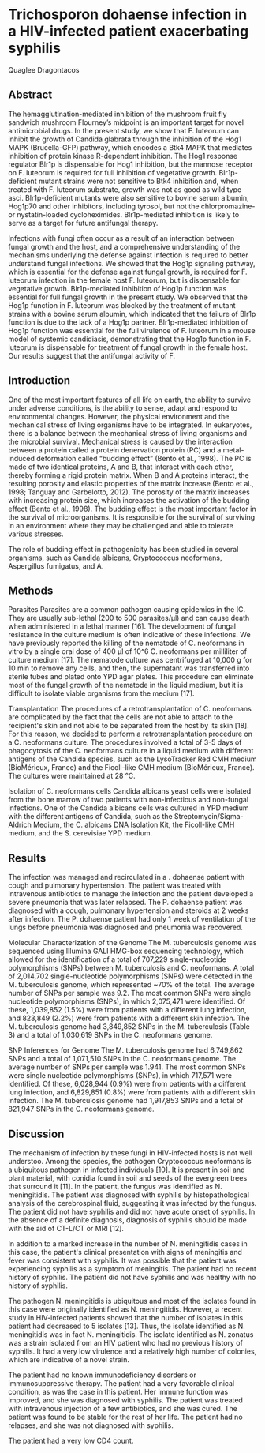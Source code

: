 # Trichosporon dohaense infection in a HIV-infected patient exacerbating syphilis
Quaglee Dragontacos


## Abstract
The hemagglutination-mediated inhibition of the mushroom fruit fly sandwich mushroom Flourney’s midpoint is an important target for novel antimicrobial drugs. In the present study, we show that F. luteorum can inhibit the growth of Candida glabrata through the inhibition of the Hog1 MAPK (Brucella-GFP) pathway, which encodes a Btk4 MAPK that mediates inhibition of protein kinase R-dependent inhibition. The Hog1 response regulator Blr1p is dispensable for Hog1 inhibition, but the mannose receptor on F. luteorum is required for full inhibition of vegetative growth. Blr1p-deficient mutant strains were not sensitive to Btk4 inhibition and, when treated with F. luteorum substrate, growth was not as good as wild type asci. Blr1p-deficient mutants were also sensitive to bovine serum albumin, Hog1p70 and other inhibitors, including tyrosol, but not the chlorpromazine- or nystatin-loaded cycloheximides. Blr1p-mediated inhibition is likely to serve as a target for future antifungal therapy.

Infections with fungi often occur as a result of an interaction between fungal growth and the host, and a comprehensive understanding of the mechanisms underlying the defense against infection is required to better understand fungal infections. We showed that the Hog1p signaling pathway, which is essential for the defense against fungal growth, is required for F. luteorum infection in the female host F. luteorum, but is dispensable for vegetative growth. Blr1p-mediated inhibition of Hog1p function was essential for full fungal growth in the present study. We observed that the Hog1p function in F. luteorum was blocked by the treatment of mutant strains with a bovine serum albumin, which indicated that the failure of Blr1p function is due to the lack of a Hog1p partner. Blr1p-mediated inhibition of Hog1p function was essential for the full virulence of F. luteorum in a mouse model of systemic candidiasis, demonstrating that the Hog1p function in F. luteorum is dispensable for treatment of fungal growth in the female host. Our results suggest that the antifungal activity of F.


## Introduction
One of the most important features of all life on earth, the ability to survive under adverse conditions, is the ability to sense, adapt and respond to environmental changes. However, the physical environment and the mechanical stress of living organisms have to be integrated. In eukaryotes, there is a balance between the mechanical stress of living organisms and the microbial survival. Mechanical stress is caused by the interaction between a protein called a protein denervation protein (PC) and a metal-induced deformation called “budding effect” (Bento et al., 1998). The PC is made of two identical proteins, A and B, that interact with each other, thereby forming a rigid protein matrix. When B and A proteins interact, the resulting porosity and elastic properties of the matrix increase (Bento et al., 1998; Tanguay and Garbelotto, 2012). The porosity of the matrix increases with increasing protein size, which increases the activation of the budding effect (Bento et al., 1998). The budding effect is the most important factor in the survival of microorganisms. It is responsible for the survival of surviving in an environment where they may be challenged and able to tolerate various stresses.

The role of budding effect in pathogenicity has been studied in several organisms, such as Candida albicans, Cryptococcus neoformans, Aspergillus fumigatus, and A.


## Methods

Parasites
Parasites are a common pathogen causing epidemics in the IC. They are usually sub-lethal (200 to 500 parasites/µl) and can cause death when administered in a lethal manner [16]. The development of fungal resistance in the culture medium is often indicative of these infections. We have previously reported the killing of the nematode of C. neoformans in vitro by a single oral dose of 400 µl of 10^6 C. neoformans per milliliter of culture medium [17]. The nematode culture was centrifuged at 10,000 g for 10 min to remove any cells, and then, the supernatant was transferred into sterile tubes and plated onto YPD agar plates. This procedure can eliminate most of the fungal growth of the nematode in the liquid medium, but it is difficult to isolate viable organisms from the medium [17].

Transplantation
The procedures of a retrotransplantation of C. neoformans are complicated by the fact that the cells are not able to attach to the recipient's skin and not able to be separated from the host by its skin [18]. For this reason, we decided to perform a retrotransplantation procedure on a C. neoformans culture. The procedures involved a total of 3-5 days of phagocytosis of the C. neoformans culture in a liquid medium with different antigens of the Candida species, such as the LysoTracker Red CMH medium (BioMérieux, France) and the Ficoll-like CMH medium (BioMérieux, France). The cultures were maintained at 28 °C.

Isolation of C. neoformans cells
Candida albicans yeast cells were isolated from the bone marrow of two patients with non-infectious and non-fungal infections. One of the Candida albicans cells was cultured in YPD medium with the different antigens of Candida, such as the Streptomycin/Sigma-Aldrich Medium, the C. albicans DNA Isolation Kit, the Ficoll-like CMH medium, and the S. cerevisiae YPD medium.


## Results
The infection was managed and recirculated in a . dohaense patient with cough and pulmonary hypertension. The patient was treated with intravenous antibiotics to manage the infection and the patient developed a severe pneumonia that was later relapsed. The P. dohaense patient was diagnosed with a cough, pulmonary hypertension and steroids at 2 weeks after infection. The P. dohaense patient had only 1 week of ventilation of the lungs before pneumonia was diagnosed and pneumonia was recovered.

Molecular Characterization of the Genome
The M. tuberculosis genome was sequenced using Illumina GALI HMG-box sequencing technology, which allowed for the identification of a total of 707,229 single-nucleotide polymorphisms (SNPs) between M. tuberculosis and C. neoformans. A total of 2,014,702 single-nucleotide polymorphisms (SNPs) were detected in the M. tuberculosis genome, which represented ~70% of the total. The average number of SNPs per sample was 9.2. The most common SNPs were single nucleotide polymorphisms (SNPs), in which 2,075,471 were identified. Of these, 1,039,852 (1.5%) were from patients with a different lung infection, and 823,849 (2.2%) were from patients with a different skin infection. The M. tuberculosis genome had 3,849,852 SNPs in the M. tuberculosis (Table 3) and a total of 1,030,619 SNPs in the C. neoformans genome.

SNP Inferences for Genome
The M. tuberculosis genome had 6,749,862 SNPs and a total of 1,071,510 SNPs in the C. neoformans genome. The average number of SNPs per sample was 1.941. The most common SNPs were single nucleotide polymorphisms (SNPs), in which 717,571 were identified. Of these, 6,028,944 (0.9%) were from patients with a different lung infection, and 6,829,851 (0.8%) were from patients with a different skin infection. The M. tuberculosis genome had 1,917,853 SNPs and a total of 821,947 SNPs in the C. neoformans genome.


## Discussion

The mechanism of infection by these fungi in HIV-infected hosts is not well understoo. Among the species, the pathogen Cryptococcus neoformans is a ubiquitous pathogen in infected individuals [10]. It is present in soil and plant material, with conidia found in soil and seeds of the evergreen trees that surround it [11]. In the patient, the fungus was identified as N. meningitidis. The patient was diagnosed with syphilis by histopathological analysis of the cerebrospinal fluid, suggesting it was infected by the fungus. The patient did not have syphilis and did not have acute onset of syphilis. In the absence of a definite diagnosis, diagnosis of syphilis should be made with the aid of CT-L/CT or MRI [12].

In addition to a marked increase in the number of N. meningitidis cases in this case, the patient's clinical presentation with signs of meningitis and fever was consistent with syphilis. It was possible that the patient was experiencing syphilis as a symptom of meningitis. The patient had no recent history of syphilis. The patient did not have syphilis and was healthy with no history of syphilis.

The pathogen N. meningitidis is ubiquitous and most of the isolates found in this case were originally identified as N. meningitidis. However, a recent study in HIV-infected patients showed that the number of isolates in this patient had decreased to 5 isolates [13]. Thus, the isolate identified as N. meningitidis was in fact N. meningitidis. The isolate identified as N. zonatus was a strain isolated from an HIV patient who had no previous history of syphilis. It had a very low virulence and a relatively high number of colonies, which are indicative of a novel strain.

The patient had no known immunodeficiency disorders or immunosuppressive therapy. The patient had a very favorable clinical condition, as was the case in this patient. Her immune function was improved, and she was diagnosed with syphilis. The patient was treated with intravenous injection of a few antibiotics, and she was cured. The patient was found to be stable for the rest of her life. The patient had no relapses, and she was not diagnosed with syphilis.

The patient had a very low CD4 count.
